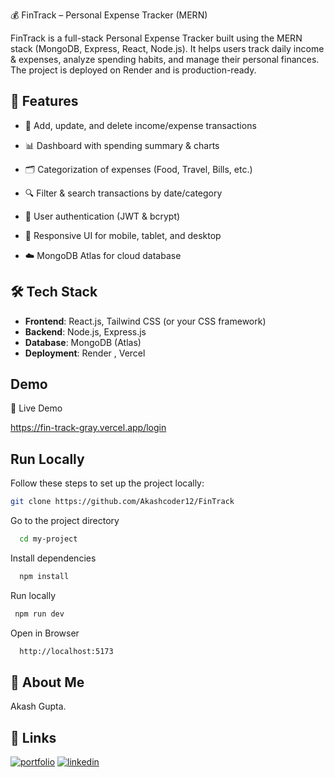 
💰 FinTrack – Personal Expense Tracker (MERN)

FinTrack is a full-stack Personal Expense Tracker built using the MERN stack (MongoDB, Express, React, Node.js).
It helps users track daily income & expenses, analyze spending habits, and manage their personal finances.
The project is deployed on Render and is production-ready.

## 📌 Features
- 📝 Add, update, and delete income/expense transactions

- 📊 Dashboard with spending summary & charts

- 🗂️ Categorization of expenses (Food, Travel, Bills, etc.)

- 🔍 Filter & search transactions by date/category

- 🔐 User authentication (JWT & bcrypt)

- 📱 Responsive UI for mobile, tablet, and desktop

- ☁️ MongoDB Atlas for cloud database
## 🛠️ Tech Stack

- **Frontend**: React.js,  Tailwind CSS (or your CSS framework)
- **Backend**: Node.js, Express.js
- **Database**: MongoDB (Atlas)
- **Deployment**: Render , Vercel
## Demo

🚀 Live Demo

https://fin-track-gray.vercel.app/login
## Run Locally

Follow these steps to set up the project locally:

```bash
git clone https://github.com/Akashcoder12/FinTrack
```

Go to the project directory

```bash
  cd my-project
```

Install dependencies

```bash
  npm install
```

Run locally

```bash
 npm run dev
```

Open in Browser
```bash
  http://localhost:5173
```


## 🚀 About Me
Akash Gupta.


## 🔗 Links
[![portfolio](https://img.shields.io/badge/my_portfolio-000?style=for-the-badge&logo=ko-fi&logoColor=white)](https://itsme-tatz.onrender.com/)
[![linkedin](https://img.shields.io/badge/linkedin-0A66C2?style=for-the-badge&logo=linkedin&logoColor=white)](https://www.linkedin.com/in/akash-gupta-a1a123250/)

